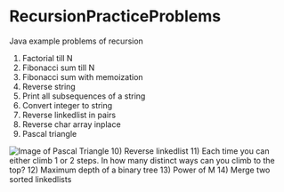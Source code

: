 # RecursionPracticeProblems
Java example problems of recursion

1) Factorial till N
2) Fibonacci sum till N
3) Fibonacci sum with memoization
4) Reverse string
5) Print all subsequences of a string
6) Convert integer to string
7) Reverse linkedlist in pairs
8) Reverse char array inplace
9) Pascal triangle

![Image of Pascal Triangle](https://upload.wikimedia.org/wikipedia/commons/0/0d/PascalTriangleAnimated2.gif)
10) Reverse linkedlist
11) Each time you can either climb 1 or 2 steps. In how many distinct ways can you climb to the top?
12) Maximum depth of a binary tree
13) Power of M
14) Merge two sorted linkedlists
